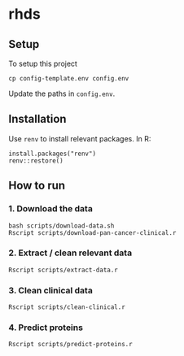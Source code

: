 # rhds

## Setup

To setup this project 

```
cp config-template.env config.env
```

Update the paths in `config.env`.


## Installation

Use `renv` to install relevant packages. In R:

```
install.packages("renv")
renv::restore()
```

## How to run 

### 1. Download the data

```
bash scripts/download-data.sh
Rscript scripts/download-pan-cancer-clinical.r
```


### 2. Extract / clean relevant data

```
Rscript scripts/extract-data.r
```

### 3. Clean clinical data

```
Rscript scripts/clean-clinical.r
```

### 4. Predict proteins

```
Rscript scripts/predict-proteins.r
```
